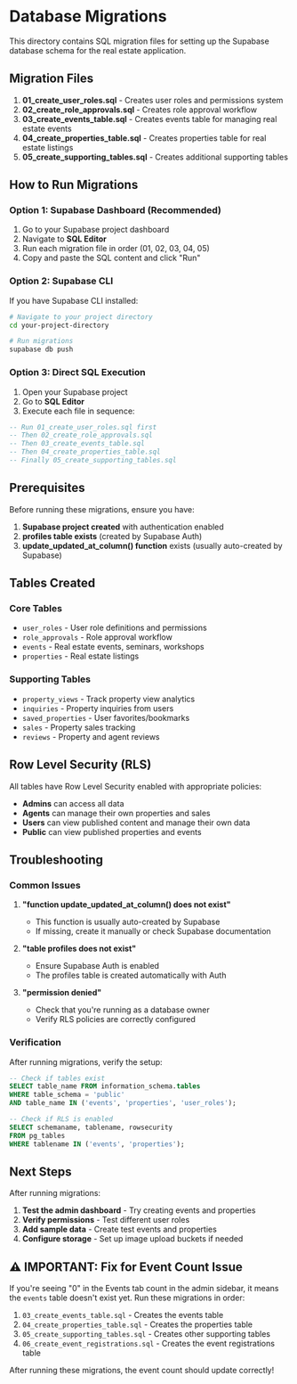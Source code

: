 # Database Migrations

This directory contains SQL migration files for setting up the Supabase database schema for the real estate application.

## Migration Files

1. **01_create_user_roles.sql** - Creates user roles and permissions system
2. **02_create_role_approvals.sql** - Creates role approval workflow
3. **03_create_events_table.sql** - Creates events table for managing real estate events
4. **04_create_properties_table.sql** - Creates properties table for real estate listings
5. **05_create_supporting_tables.sql** - Creates additional supporting tables

## How to Run Migrations

### Option 1: Supabase Dashboard (Recommended)

1. Go to your Supabase project dashboard
2. Navigate to **SQL Editor**
3. Run each migration file in order (01, 02, 03, 04, 05)
4. Copy and paste the SQL content and click "Run"

### Option 2: Supabase CLI

If you have Supabase CLI installed:

```bash
# Navigate to your project directory
cd your-project-directory

# Run migrations
supabase db push
```

### Option 3: Direct SQL Execution

1. Open your Supabase project
2. Go to **SQL Editor**
3. Execute each file in sequence:

```sql
-- Run 01_create_user_roles.sql first
-- Then 02_create_role_approvals.sql
-- Then 03_create_events_table.sql
-- Then 04_create_properties_table.sql
-- Finally 05_create_supporting_tables.sql
```

## Prerequisites

Before running these migrations, ensure you have:

1. **Supabase project created** with authentication enabled
2. **profiles table exists** (created by Supabase Auth)
3. **update_updated_at_column() function** exists (usually auto-created by Supabase)

## Tables Created

### Core Tables
- `user_roles` - User role definitions and permissions
- `role_approvals` - Role approval workflow
- `events` - Real estate events, seminars, workshops
- `properties` - Real estate listings

### Supporting Tables
- `property_views` - Track property view analytics
- `inquiries` - Property inquiries from users
- `saved_properties` - User favorites/bookmarks
- `sales` - Property sales tracking
- `reviews` - Property and agent reviews

## Row Level Security (RLS)

All tables have Row Level Security enabled with appropriate policies:

- **Admins** can access all data
- **Agents** can manage their own properties and sales
- **Users** can view published content and manage their own data
- **Public** can view published properties and events

## Troubleshooting

### Common Issues

1. **"function update_updated_at_column() does not exist"**
   - This function is usually auto-created by Supabase
   - If missing, create it manually or check Supabase documentation

2. **"table profiles does not exist"**
   - Ensure Supabase Auth is enabled
   - The profiles table is created automatically with Auth

3. **"permission denied"**
   - Check that you're running as a database owner
   - Verify RLS policies are correctly configured

### Verification

After running migrations, verify the setup:

```sql
-- Check if tables exist
SELECT table_name FROM information_schema.tables 
WHERE table_schema = 'public' 
AND table_name IN ('events', 'properties', 'user_roles');

-- Check if RLS is enabled
SELECT schemaname, tablename, rowsecurity 
FROM pg_tables 
WHERE tablename IN ('events', 'properties');
```

## Next Steps

After running migrations:

1. **Test the admin dashboard** - Try creating events and properties
2. **Verify permissions** - Test different user roles
3. **Add sample data** - Create test events and properties
4. **Configure storage** - Set up image upload buckets if needed

## ⚠️ IMPORTANT: Fix for Event Count Issue

If you're seeing "0" in the Events tab count in the admin sidebar, it means the `events` table doesn't exist yet. Run these migrations in order:

1. `03_create_events_table.sql` - Creates the events table
2. `04_create_properties_table.sql` - Creates the properties table  
3. `05_create_supporting_tables.sql` - Creates other supporting tables
4. `06_create_event_registrations.sql` - Creates the event registrations table

After running these migrations, the event count should update correctly! 